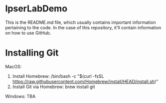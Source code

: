 # IpserLabDemo
This is the README.md file, which usually contains important information pertaining to the code. In the case of this repository, it'll contain information on how to use GitHub.

# Installing Git 

MacOS: 
1. Install Homebrew: /bin/bash -c "$(curl -fsSL https://raw.githubusercontent.com/Homebrew/install/HEAD/install.sh)"
2. Install Git via Homebrew: brew install git

Windows: TBA
